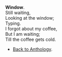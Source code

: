 **Window**.  
Still waiting,  
Looking at the window;  
Typing.  
I forgot about my coffee,  
But I am waiting;  
Till the coffee gets cold.  

- <a href="https://kushalsamant.github.io/anthology.html">Back to Anthology</a>.  